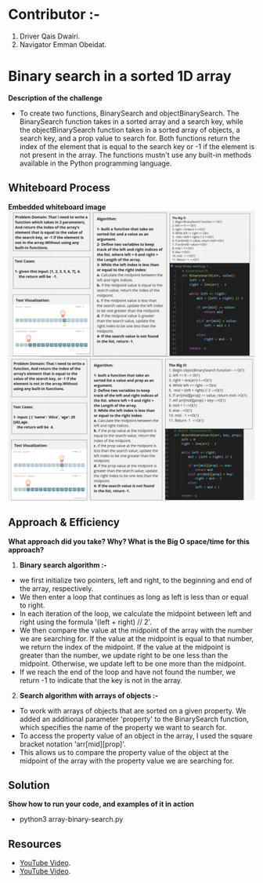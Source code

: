 # Contributor :-
1. Driver Qais Dwairi.
2. Navigator Emman Obeidat. 

# Binary search in a sorted 1D array
**Description of the challenge**
- To create two functions, BinarySearch and objectBinarySearch. The BinarySearch function takes in a sorted array and a search key, while the objectBinarySearch function takes in a sorted array of objects, a search key, and a prop value to search for. Both functions return the index of the element that is equal to the search key or -1 if the element is not present in the array. The functions mustn't use any built-in methods available in the Python programming language.

## Whiteboard Process
**Embedded whiteboard image**
![Alt text](./WB3.png)
![Alt text](./WB3-2.png)


## Approach & Efficiency
**What approach did you take? Why? What is the Big O space/time for this approach?**
1. **Binary search algorithm :-**

- we first initialize two pointers, left and right, to the beginning and end of the array, respectively.
- We then enter a loop that continues as long as left is less than or equal to right.
- In each iteration of the loop, we calculate the midpoint between left and right using the formula '(left + right) // 2'.
- We then compare the value at the midpoint of the array with the number we are searching for. If the value at the midpoint is equal to that number, we return the index of the midpoint. If the value at the midpoint is greater than the number, we update right to be one less than the midpoint. Otherwise, we update left to be one more than the midpoint.
- If we reach the end of the loop and have not found the number, we return -1 to indicate that the key is not in the array.

2. **Search algorithm with arrays of objects :-**

- To work with arrays of objects that are sorted on a given property. We added an additional parameter 'property' to the BinarySearch function, which specifies the name of the property we want to search for.
- To access the property value of an object in the array, I used the square bracket notation 'arr[mid][prop]'.
- This allows us to compare the property value of the object at the midpoint of the array with the property value we are searching for.


## Solution
**Show how to run your code, and examples of it in action**
- python3 array-binary-search.py


## Resources
- [YouTube Video](https://www.youtube.com/watch?v=P3YID7liBug&t=314s).
- [YouTube Video](https://www.youtube.com/watch?v=4Q36e9EOxLU).
